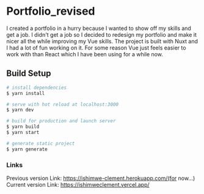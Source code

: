 # Portfolio_revised
I created a portfolio in a hurry because I wanted to show off my skills and get a job. I didn't get a job so I decided to redesign my portfolio and make it nicer all the while improving my Vue skills.
The project is built with Nuxt and I had a lot of fun working on it. For some reason Vue just feels easier to work with than React which I have been using for a while now.

## Build Setup

```bash
# install dependencies
$ yarn install

# serve with hot reload at localhost:3000
$ yarn dev

# build for production and launch server
$ yarn build
$ yarn start

# generate static project
$ yarn generate
```

### Links

Previous version Link: https://ishimwe-clement.herokuapp.com/(for now...)
Current version Link: https://ishimweclement.vercel.app/
